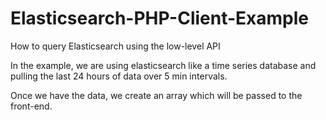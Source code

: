 # Elasticsearch-PHP-Client-Example
How to query Elasticsearch using the low-level API

In the example, we are using elasticsearch like a time series database and pulling the last 24 hours of data over 5 min intervals.  

Once we have the data, we create an array which will be passed to the front-end.

